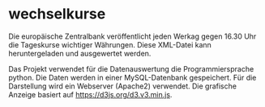 # wechselkurse

Die europäische Zentralbank veröffentlicht jeden Werkag gegen 16.30 Uhr die Tageskurse wichtiger Währungen. Diese XML-Datei kann heruntergeladen und ausgewertet werden.

Das Projekt verwendet für die Datenauswertung die Programmiersprache python. Die Daten werden in einer MySQL-Datenbank gespeichert. Für die Darstellung wird ein Webserver (Apache2) verwendet. Die grafische Anzeige basiert auf https://d3js.org/d3.v3.min.js. 

